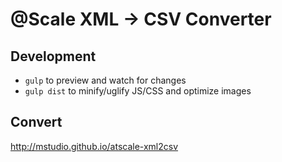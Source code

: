 # @Scale XML -> CSV Converter

## Development

- ```gulp``` to preview and watch for changes
- ```gulp dist``` to minify/uglify JS/CSS and optimize images

## Convert
http://mstudio.github.io/atscale-xml2csv


